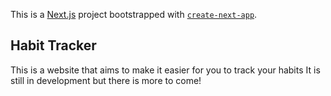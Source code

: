 This is a [Next.js](https://nextjs.org) project bootstrapped with [`create-next-app`](https://nextjs.org/docs/app/api-reference/cli/create-next-app).

## Habit Tracker

This is a website that aims to make it easier for you to track your habits
It is still in development but there is more to come!
